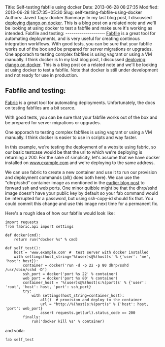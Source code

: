 Title: Self-testing fabfile using docker
Date: 2013-06-28 08:27:35
Modified: 2013-06-28 18:57:35+05:30
Slug: self-testing-fabfile-using-docker
Authors: Javed
Tags: docker
Summary: In my last blog post, I discussed [deploying django on docker](http://agiliq.com/blog/2013/06/deploying-django-using-docker/). This is a blog post on a related note and we'll be looking at using docker to test a fabfile and make sure it's working as intended. Fabfile and testing: -------------------- [Fabfile](http://docs.fabfile.org/en/latest/index.html) is a great tool for automating deployments, and is very useful for creating continous integration workflows. With good tests, you can be sure that your fabfile works out of the box and be prepared for server migrations or upgrades. One apporach to testing complex fabfiles is using vagrant or using a VM manually. I think docker is
In my last blog post, I discussed [deploying django on
docker](http://agiliq.com/blog/2013/06/deploying-django-using-docker/). This is
a blog post on a related note and we'll be looking at using docker to test a
fabfile. Note that docker is still under development and not ready for use in
production.


Fabfile and testing:
--------------------


[Fabric](http://docs.fabfile.org/en/latest/index.html) is a great tool for
automating deployments. Unfortunately, the docs on testing fabfiles are a bit
scarce.

With good tests, you can be sure that your fabfile works out of the box and be
prepared for server migrations or upgrades.

One apporach to testing complex fabfiles is using vagrant or using a VM
manually. I think docker is easier to use in scripts and way faster.

In this example, we're testing the deployment of a website using fabric, so our
basic testcase would be that the url to which we're deploying is returning a
200. For the sake of simplicity, let's assume that we have docker installed on
     www.example.com and we're deploying to the same address.

We can use fabric to create a new container and use it to run our provision and
deployment commands (all() does both here). We can use the "dhrp/sshd"
container image as mentioned in the [earlier blog
post](http://agiliq.com/blog/2013/06/deploying-django-using-docker/) to forward
ssh and web ports. One minor quibble might be that the dhrp/sshd image doesn't
have your public key by default so your fab command would be interrupted for a
password, but using ssh-copy-id should fix that. You could commit this change
and use this image next time for a permanent fix.

Here's a rough idea of how our fabfile would look like:

    import requests
    from fabric.api import settings

    def docker(cmd):
        return run("docker %s" % cmd)

    def self_test():
        host = 'www.example.com' #  test server with docker installed
        with settings(host_string='%(user)s@%(host)s' % {'user': 'me', 'host': host}):
            container = docker('run -d -p 22 -p 80 dhrp/sshd /usr/sbin/sshd -D')
            ssh_port = docker('port %s 22' % container)
            web_port = docker('port %s 80' % container)
            container_host = '%(user)s@%(host)s:%(port)s' % {'user': 'root', 'host': host, 'port': ssh_port}
            try:
                with settings(host_string=container_host):
                    all()  # provision and deploy to the container
                    url = "http://%(host)s:%(port)s" % {'host': host, 'port': web_port}
                    assert requests.get(url).status_code == 200
            finally:
                run('docker kill %s' % container)

and voila:

    fab self_test


